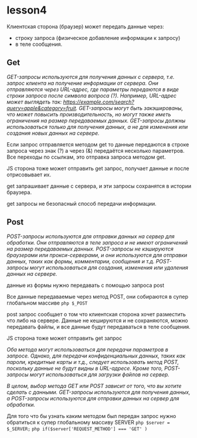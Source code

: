 # lesson4

Клиентская сторона (браузер) может передать данные через:

- строку запроса (физическое добавление информации к запросу)
- в теле сообщения.

## Get

_GET-запросы используются для получения данных с сервера, т.е. запрос клиента на получение информации от сервера. Они отправляются через URL-адрес, где параметры передаются в виде строки запроса после символа вопроса (?). Например, URL-адрес может выглядеть так: https://example.com/search?query=apple&category=fruit. GET-запросы могут быть закэшированы, что может повысить производительность, но могут также иметь ограничения на размер передаваемых данных. GET-запросы должны использоваться только для получения данных, а не для изменения или создания новых данных на сервере._

Если запрос отправляется методом get то данные передаются в строке запроса через знак (?) а через (&) передаётся несколько параметров. Все переходы по ссылкам, это отправка запроса методом get.

JS сторона тоже может отправить get запрос, получает данные и после отрисовывает их.

get запрашивает данные с сервера, и эти запросы сохранятся в истории браузера.

get запросы не безопасный способ передачи информации.

## Post

_POST-запросы используются для отправки данных на сервер для обработки. Они отправляются в теле запроса и не имеют ограничений на размер передаваемых данных. POST-запросы не кэшируются браузерами или прокси-серверами, и они используются для отправки данных, таких как формы, комментарии, сообщения и т.д. POST-запросы могут использоваться для создания, изменения или удаления данных на сервере._

данные из формы нужно передавать с помощью запроса post

Все данные передаваемые через метод POST, они собираются в супер глобальном массиве `php $_POST`

post запрос сообщает о том что клиентская сторона хочет разместить что либо на сервере. Данные не кешируются и не сохраняются, можно передавать файлы, и все данные будут передаваться в теле сообщения.

JS сторона тоже может отправить get запрос

_Оба метода могут использоваться для передачи параметров в запросе. Однако, для передачи конфиденциальных данных, таких как пароли, кредитные карты и т.д., следует использовать метод POST, поскольку данные не будут видны в URL-адресе. Кроме того, POST-запросы могут использоваться для загрузки файлов на сервер._

_В целом, выбор метода GET или POST зависит от того, что вы хотите сделать с данными. GET-запросы используются для получения данных, а POST-запросы используются для отправки данных на сервер для обработки._

Для того что бы узнать каким методом был передан запрос нужно обратиться к супер глобальному массиву SERVER
`php $server = $_SERVER;`
`php if($server['REQUEST_METHOD'] === 'GET' )`
